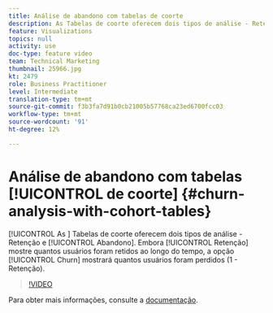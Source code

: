 ```yaml
---
title: Análise de abandono com tabelas de coorte
description: As Tabelas de coorte oferecem dois tipos de análise - Retenção e Abandono. Embora Retenção mostre quantos usuários foram retidos ao longo do tempo, a opção Churn mostrará quantos usuários foram perdidos (1 - Retenção).
feature: Visualizations
topics: null
activity: use
doc-type: feature video
team: Technical Marketing
thumbnail: 25966.jpg
kt: 2479
role: Business Practitioner
level: Intermediate
translation-type: tm+mt
source-git-commit: f3b3fa7d91b0cb21005b57768ca23ed6700fcc03
workflow-type: tm+mt
source-wordcount: '91'
ht-degree: 12%

---
```



#  Análise de abandono com tabelas  [!UICONTROL de coorte] {#churn-analysis-with-cohort-tables}

[!UICONTROL As ] Tabelas de coorte oferecem dois tipos de análise -   Retenção e  [!UICONTROL Abandono]. Embora [!UICONTROL Retenção] mostre quantos usuários foram retidos ao longo do tempo, a opção [!UICONTROL Churn] mostrará quantos usuários foram perdidos (1 - Retenção).

>[!VIDEO](https://video.tv.adobe.com/v/25966/?quality=12)

Para obter mais informações, consulte a [documentação](https://marketing.adobe.com/resources/help/pt_BR/analytics/analysis-workspace/cohort_analysis.html).
